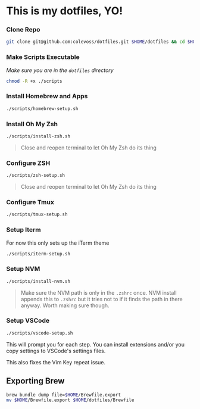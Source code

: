# This is my dotfiles, YO!

### Clone Repo

```bash
git clone git@github.com:colevoss/dotfiles.git $HOME/dotfiles && cd $HOME/dotfiles
```

### Make Scripts Executable

_Make sure you are in the `dotfiles` directory_

```bash
chmod -R +x ./scripts
```

### Install Homebrew and Apps

```bash
./scripts/homebrew-setup.sh
```

### Install Oh My Zsh

```bash
./scripts/install-zsh.sh
```

> Close and reopen terminal to let Oh My Zsh do its thing

### Configure ZSH

```bash
./scripts/zsh-setup.sh
```

> Close and reopen terminal to let Oh My Zsh do its thing

### Configure Tmux

```bash
./scripts/tmux-setup.sh
```

### Setup Iterm

For now this only sets up the iTerm theme

```bash
./scripts/iterm-setup.sh
```

### Setup NVM

```bash
./scripts/install-nvm.sh
```

> Make sure the NVM path is only in the `.zshrc` once. NVM install appends this
> to `.zshrc` but it tries not to if it finds the path in there anyway. Worth making sure though.

### Setup VSCode

```bash
./scripts/vscode-setup.sh
```

This will prompt you for each step. You can install extensions and/or you copy settings
to VSCode's settings files.

This also fixes the Vim Key repeat issue.

## Exporting Brew

```bash
brew bundle dump file=$HOME/Brewfile.export
mv $HOME/Brewfile.export $HOME/dotfiles/Brewfile
```
